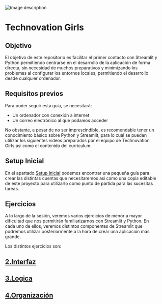 ![Image description](https://powertocode.org/wp-content/uploads/2023/10/tg-girls-logo-2ba7f013defb45c388aa736343073910d3ea1c5738693a196c59693643d0ffc3-1-768x262.png)

# Technovation Girls

## Objetivo

El objetivo de este repositorio es facilitar el primer contacto con Streamlit y Python permitiendo centrarse en el desarrollo de la aplicación de forma directa, sin necesidad de muchos preparativos y minimizando los problemas al configurar los entornos locales, permitiendo el desarrollo desde cualquier ordenador.

## Requisitos previos

Para poder seguir esta guía, se necesitará:

- Un ordenador con conexión a internet
- Un correo electrónico al que podamos acceder

No obstante, a pesar de no ser imprescindible, es recomendable tener un conocimiento básico sobre Python y Streamlit, para lo cual se pueden utilizar los siguientes videos preparados por el equipo de Technovation Girls así como el contenido del currículum.

## Setup Inicial

En el apartado [Setup Inicial](1.Setup) podemos encontrar una pequeña guía para crear las distintas cuentas que necesitaremos así como una copia editable de este proyecto para utilizarlo como punto de partida para las sucesitas tareas.

## Ejercicios

A lo largo de la sesión, veremos varios ejercicios de menor a mayor dificultad que nos permitirán familiarizarnos con Streamlit y Python. En cada uno de ellos, veremos distintos componentes de Streamlit que podremos utilizar posteriormente a la hora de crear una aplicación más grande.

Los distintos ejercicios son:

## [2.Interfaz](2.Interfaz)

## [3.Logica](3.Logica)

## [4.Organización](3.Organizacion)

